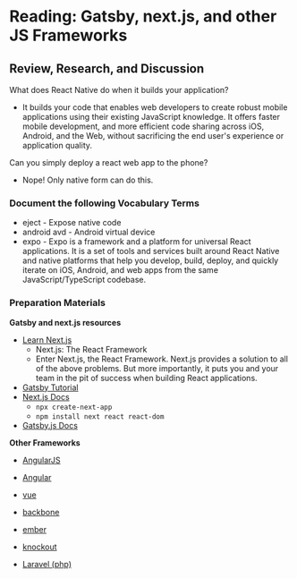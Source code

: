 # Reading: Gatsby, next.js, and other JS Frameworks

## Review, Research, and Discussion

What does React Native do when it builds your application?

  + It builds your code that enables web developers to create robust mobile applications using their existing JavaScript knowledge. It offers faster mobile development, and more efficient code sharing across iOS, Android, and the Web, without sacrificing the end user's experience or application quality.

Can you simply deploy a react web app to the phone?

  + Nope! Only native form can do this.

### Document the following Vocabulary Terms

+ eject - Expose native code
+ android avd - Android virtual device
+ expo - Expo is a framework and a platform for universal React applications. It is a set of tools and services built around React Native and native platforms that help you develop, build, deploy, and quickly iterate on iOS, Android, and web apps from the same JavaScript/TypeScript codebase.

### Preparation Materials

**Gatsby and next.js resources**

+ [Learn Next.js](https://nextjs.org/learn/basics/create-nextjs-app)
  + Next.js: The React Framework
  + Enter Next.js, the React Framework. Next.js provides a solution to all of the above problems. But more importantly, it puts you and your team in the pit of success when building React applications.
+ [Gatsby Tutorial](https://www.gatsbyjs.com/docs/tutorial/)
+ [Next.js Docs](https://nextjs.org/docs)
  + `npx create-next-app`
  + `npm install next react react-dom`
+ [Gatsby.js Docs](https://www.gatsbyjs.com/docs/)

**Other Frameworks**

+ [AngularJS](https://angularjs.org/)
+ [Angular](https://angular.io/)
+ [vue](https://vuejs.org/)

+ [backbone](https://backbonejs.org/)
+ [ember](https://emberjs.com/)
+ [knockout](https://knockoutjs.com/)
+ [Laravel (php)](https://laravel.com/)
